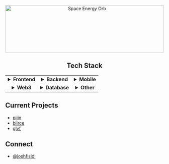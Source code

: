 <div align="center">
  <img src="https://cufummffmtitwhfisrlw.supabase.co/storage/v1/object/public/IMAGES//space-energy-orb-fisidi.gif" alt="Space Energy Orb" width="100%" style="height: 150px; object-fit: cover; object-position: center 20%;" />
</div>

<div align="center">
  <h2>Tech Stack</h2>
  <table>
    <tr>
      <td align="center">
        <details>
          <summary><b>Frontend</b></summary>
          <p>
            <img src="https://img.shields.io/badge/TypeScript-3178C6?style=flat-square&logo=typescript&logoColor=white" />
            <img src="https://img.shields.io/badge/Next.js-000000?style=flat-square&logo=next.js&logoColor=white" />
            <img src="https://img.shields.io/badge/Nuxt.js-00DC82?style=flat-square&logo=nuxt.js&logoColor=white" />
            <img src="https://img.shields.io/badge/React-61DAFB?style=flat-square&logo=react&logoColor=black" />
            <img src="https://img.shields.io/badge/Vue-4FC08D?style=flat-square&logo=vue.js&logoColor=white" />
          </p>
        </details>
      </td>
      <td align="center">
        <details>
          <summary><b>Backend</b></summary>
          <p>
            <img src="https://img.shields.io/badge/Node.js-339933?style=flat-square&logo=node.js&logoColor=white" />
            <img src="https://img.shields.io/badge/Rust-000000?style=flat-square&logo=rust&logoColor=white" />
            <img src="https://img.shields.io/badge/Go-00ADD8?style=flat-square&logo=go&logoColor=white" />
            <img src="https://img.shields.io/badge/Kotlin-7F52FF?style=flat-square&logo=kotlin&logoColor=white" />
          </p>
        </details>
      </td>
      <td align="center">
        <details>
          <summary><b>Mobile</b></summary>
          <p>
            <img src="https://img.shields.io/badge/Swift-F05138?style=flat-square&logo=swift&logoColor=white" />
            <img src="https://img.shields.io/badge/React_Native-61DAFB?style=flat-square&logo=react&logoColor=black" />
          </p>
        </details>
      </td>
    </tr>
    <tr>
      <td align="center">
        <details>
          <summary><b>Web3</b></summary>
          <p>
            <img src="https://img.shields.io/badge/Solidity-363636?style=flat-square&logo=solidity&logoColor=white" />
            <img src="https://img.shields.io/badge/Web3.js-F16822?style=flat-square&logo=web3.js&logoColor=white" />
            <img src="https://img.shields.io/badge/Ethers.js-3C3C3D?style=flat-square&logo=ethereum&logoColor=white" />
          </p>
        </details>
      </td>
      <td align="center">
        <details>
          <summary><b>Database</b></summary>
          <p>
            <img src="https://img.shields.io/badge/Supabase-3ECF8E?style=flat-square&logo=supabase&logoColor=white" />
            <img src="https://img.shields.io/badge/Firebase-FFCA28?style=flat-square&logo=firebase&logoColor=black" />
            <img src="https://img.shields.io/badge/PostgreSQL-4169E1?style=flat-square&logo=postgresql&logoColor=white" />
          </p>
        </details>
      </td>
      <td align="center">
        <details>
          <summary><b>Other</b></summary>
          <p>
            <img src="https://img.shields.io/badge/Chrome_Extensions-4285F4?style=flat-square&logo=google-chrome&logoColor=white" />
            <img src="https://img.shields.io/badge/Game_Development-ED1C24?style=flat-square&logo=unity&logoColor=white" />
          </p>
        </details>
      </td>
    </tr>
  </table>
</div>

<div>
  <h2>Current Projects</h2>
  <ul>
    <li><a href="https://github.com/joshfisidi/pijin">pijin</a></li>
    <li><a href="https://github.com/joshfisidi/blirce">blirce</a></li>
    <li><a href="https://github.com/joshfisidi/glyf">glyf</a></li>
  </ul>
</div>

<div>
  <h2>Connect</h2>
  <ul>
    <li><a href="https://x.com/joshfisidi">@joshfisidi</a></li>
  </ul>
</div>
